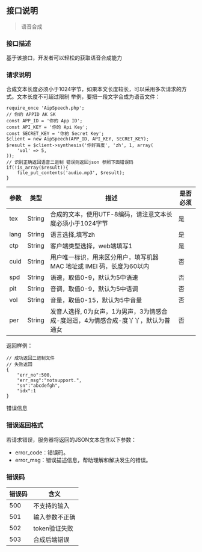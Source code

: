## 接口说明

>语音合成

### 接口描述
基于该接口，开发者可以轻松的获取语音合成能力

### 请求说明
合成文本长度必须小于1024字节，如果本文长度较长，可以采用多次请求的方式。文本长度不可超过限制
举例，要把一段文字合成为语音文件：
```
require_once 'AipSpeech.php';
// 你的 APPID AK SK
const APP_ID = '你的 App ID';
const API_KEY = '你的 Api Key';
const SECRET_KEY = '你的 Secret Key';
$client = new AipSpeech(APP_ID, API_KEY, SECRET_KEY);
$result = $client->synthesis('你好百度', 'zh', 1, array(
    'vol' => 5,
));
// 识别正确返回语音二进制 错误则返回json 参照下面错误码
if(!is_array($result)){
    file_put_contents('audio.mp3', $result);
}
```
参数	| 类型	| 描述| 	是否必须
---- | -------| -------| -------
tex	| String| 	合成的文本，使用UTF-8编码，请注意文本长度必须小于1024字节	| 是
lang| String| 	语言选择,填写zh	| 是
ctp	| String| 	客户端类型选择，web端填写1	| 是
cuid| String| 	用户唯一标识，用来区分用户，填写机器 MAC 地址或 IMEI 码，长度为60以内	| 否
spd	| String| 	语速，取值0-9，默认为5中语速	| 否
pit	| String| 	音调，取值0-9，默认为5中语调	| 否
vol	| String| 	音量，取值0-15，默认为5中音量	| 否
per	| String| 	发音人选择, 0为女声，1为男声，3为情感合成-度逍遥，4为情感合成-度丫丫，默认为普通女	| 否

返回样例：
```
// 成功返回二进制文件
// 失败返回
{
    "err_no":500,
    "err_msg":"notsupport.",
    "sn":"abcdefgh",
    "idx":1
}
```
错误信息

### 错误返回格式

若请求错误，服务器将返回的JSON文本包含以下参数：

- error_code：错误码。
- error_msg：错误描述信息，帮助理解和解决发生的错误。

### 错误码
	
错误码| 含义
---- | -------
500  |不支持的输入
501	 |输入参数不正确
502	 |token验证失败
503	 |合成后端错误